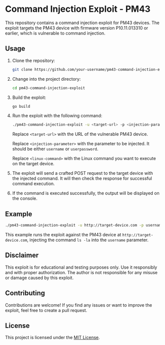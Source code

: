 # Command Injection Exploit - PM43

This repository contains a command injection exploit for PM43 devices. The exploit targets the PM43 device with firmware version P10.11.013310 or earlier, which is vulnerable to command injection.

## Usage

1. Clone the repository:

   ```bash
   git clone https://github.com/your-username/pm43-command-injection-exploit.git
   ```

2. Change into the project directory:

   ```bash
   cd pm43-command-injection-exploit
   ```

3. Build the exploit:

   ```bash
   go build
   ```

4. Run the exploit with the following command:

   ```bash
   ./pm43-command-injection-exploit -u <target-url> -p <injection-parameter> -c <linux-command>
   ```

   Replace `<target-url>` with the URL of the vulnerable PM43 device.

   Replace `<injection-parameter>` with the parameter to be injected. It should be either `username` or `userpassword`.

   Replace `<linux-command>` with the Linux command you want to execute on the target device.

5. The exploit will send a crafted POST request to the target device with the injected command. It will then check the response for successful command execution.

6. If the command is executed successfully, the output will be displayed on the console.

## Example

```bash
./pm43-command-injection-exploit -u http://target-device.com -p username -c "ls -la"
```

This example runs the exploit against the PM43 device at `http://target-device.com`, injecting the command `ls -la` into the `username` parameter.

## Disclaimer

This exploit is for educational and testing purposes only. Use it responsibly and with proper authorization. The author is not responsible for any misuse or damage caused by this exploit.

## Contributing

Contributions are welcome! If you find any issues or want to improve the exploit, feel free to create a pull request.

## License

This project is licensed under the [MIT License](LICENSE).